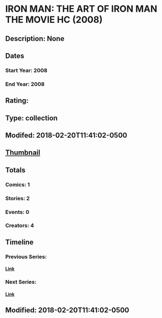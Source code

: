 # IRON MAN: THE ART OF IRON MAN THE MOVIE HC (2008)
## Description: None
## Dates
### Start Year: 2008
### End Year: 2008
## Rating: 
## Type: collection
## Modifed: 2018-02-20T11:41:02-0500
## [Thumbnail](http://i.annihil.us/u/prod/marvel/i/mg/b/40/image_not_available.jpg)
## Totals
### Comics: 1
### Stories: 2
### Events: 0
### Creators: 4
## Timeline
### Previous Series: 
#### [Link]()
### Next Series: 
#### [Link]()
## Modified: 2018-02-20T11:41:02-0500